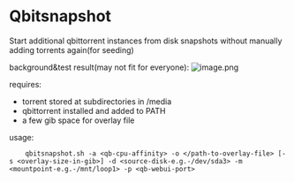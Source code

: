 # Qbitsnapshot
Start additional qbittorrent instances from disk snapshots without manually adding torrents again(for seeding)

background&test result(may not fit for everyone):
![image.png](https://i.loli.net/2020/08/03/tYveVgnPKoSl7XB.png)

requires:
*    torrent stored at subdirectories in /media
*    qbittorrent installed and added to PATH
*    a few gib space for overlay file
    
usage:
```
    qbitsnapshot.sh -a <qb-cpu-affinity> -o </path-to-overlay-file> [-s <overlay-size-in-gib>] -d <source-disk-e.g.-/dev/sda3> -m <mountpoint-e.g.-/mnt/loop1> -p <qb-webui-port>
```
